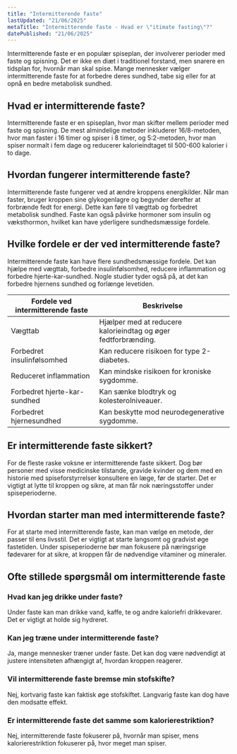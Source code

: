 ```yaml
---
title: "Intermitterende faste"
lastUpdated: "21/06/2025"
metaTitle: "Intermitterende faste - Hvad er \"itimate fasting\"?"
datePublished: "21/06/2025"
---
```


Intermitterende faste er en populær spiseplan, der involverer perioder med faste og spisning. Det er ikke en diæt i traditionel forstand, men snarere en tidsplan for, hvornår man skal spise. Mange mennesker vælger intermitterende faste for at forbedre deres sundhed, tabe sig eller for at opnå en bedre metabolisk sundhed.

## Hvad er intermitterende faste?

Intermitterende faste er en spiseplan, hvor man skifter mellem perioder med faste og spisning. De mest almindelige metoder inkluderer 16/8-metoden, hvor man faster i 16 timer og spiser i 8 timer, og 5:2-metoden, hvor man spiser normalt i fem dage og reducerer kalorieindtaget til 500-600 kalorier i to dage.

## Hvordan fungerer intermitterende faste?

Intermitterende faste fungerer ved at ændre kroppens energikilder. Når man faster, bruger kroppen sine glykogenlagre og begynder derefter at forbrænde fedt for energi. Dette kan føre til vægttab og forbedret metabolisk sundhed. Faste kan også påvirke hormoner som insulin og væksthormon, hvilket kan have yderligere sundhedsmæssige fordele.

## Hvilke fordele er der ved intermitterende faste?

Intermitterende faste kan have flere sundhedsmæssige fordele. Det kan hjælpe med vægttab, forbedre insulinfølsomhed, reducere inflammation og forbedre hjerte-kar-sundhed. Nogle studier tyder også på, at det kan forbedre hjernens sundhed og forlænge levetiden.

| Fordele ved intermitterende faste | Beskrivelse |
|-----------------------------------|-------------|
| Vægttab                           | Hjælper med at reducere kalorieindtag og øger fedtforbrænding. |
| Forbedret insulinfølsomhed        | Kan reducere risikoen for type 2-diabetes. |
| Reduceret inflammation            | Kan mindske risikoen for kroniske sygdomme. |
| Forbedret hjerte-kar-sundhed      | Kan sænke blodtryk og kolesterolniveauer. |
| Forbedret hjernesundhed           | Kan beskytte mod neurodegenerative sygdomme. |

## Er intermitterende faste sikkert?

For de fleste raske voksne er intermitterende faste sikkert. Dog bør personer med visse medicinske tilstande, gravide kvinder og dem med en historie med spiseforstyrrelser konsultere en læge, før de starter. Det er vigtigt at lytte til kroppen og sikre, at man får nok næringsstoffer under spiseperioderne.

## Hvordan starter man med intermitterende faste?

For at starte med intermitterende faste, kan man vælge en metode, der passer til ens livsstil. Det er vigtigt at starte langsomt og gradvist øge fastetiden. Under spiseperioderne bør man fokusere på næringsrige fødevarer for at sikre, at kroppen får de nødvendige vitaminer og mineraler.

## Ofte stillede spørgsmål om intermitterende faste

### Hvad kan jeg drikke under faste?

Under faste kan man drikke vand, kaffe, te og andre kaloriefri drikkevarer. Det er vigtigt at holde sig hydreret.

### Kan jeg træne under intermitterende faste?

Ja, mange mennesker træner under faste. Det kan dog være nødvendigt at justere intensiteten afhængigt af, hvordan kroppen reagerer.

### Vil intermitterende faste bremse min stofskifte?

Nej, kortvarig faste kan faktisk øge stofskiftet. Langvarig faste kan dog have den modsatte effekt.

### Er intermitterende faste det samme som kalorierestriktion?

Nej, intermitterende faste fokuserer på, hvornår man spiser, mens kalorierestriktion fokuserer på, hvor meget man spiser.